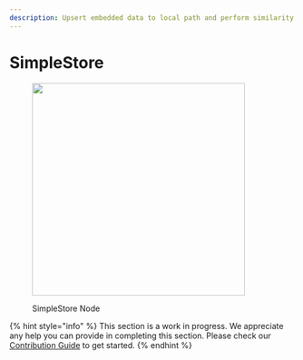 ```yaml
---
description: Upsert embedded data to local path and perform similarity search.
---
```


# SimpleStore

<figure><img src="../..//assets/simplestore.png" alt="" width="375"><figcaption><p>SimpleStore Node</p></figcaption></figure>

{% hint style="info" %}
This section is a work in progress. We appreciate any help you can provide in completing this section. Please check our [Contribution Guide](broken-reference) to get started.
{% endhint %}

